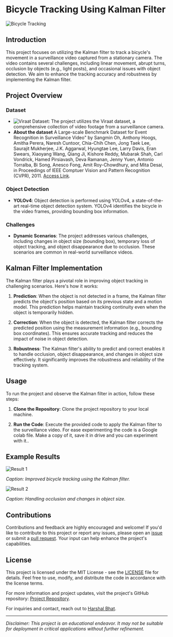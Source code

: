 # Bicycle Tracking Using Kalman Filter

![Bicycle Tracking](images\kalman_filter_tracking.gif)

## Introduction

This project focuses on utilizing the Kalman filter to track a bicycle's movement in a surveillance video captured from a stationary camera. The video contains several challenges, including linear movement, abrupt turns, occlusion by objects (e.g., light posts), and occasional issues with object detection. We aim to enhance the tracking accuracy and robustness by implementing the Kalman filter.

## Project Overview

### Dataset
- ![**Viraat Dataset**](https://viratdata.org): The project utilizes the Viraat dataset, a comprehensive collection of video footage from a surveillance camera.
- **About the dataset**
A Large-scale Benchmark Dataset for Event Recognition in Surveillance Video" by Sangmin Oh, Anthony Hoogs, Amitha Perera, Naresh Cuntoor, Chia-Chih Chen, Jong Taek Lee, Saurajit Mukherjee, J.K. Aggarwal, Hyungtae Lee, Larry Davis, Eran Swears, Xiaoyang Wang, Qiang Ji, Kishore Reddy, Mubarak Shah, Carl Vondrick, Hamed Pirsiavash, Deva Ramanan, Jenny Yuen, Antonio Torralba, Bi Song, Anesco Fong, Amit Roy-Chowdhury, and Mita Desai, in Proceedings of IEEE Comptuer Vision and Pattern Recognition (CVPR), 2011.
[Access Link](https://viratdata.org). 

### Object Detection
- **YOLOv4**: Object detection is performed using YOLOv4, a state-of-the-art real-time object detection system. YOLOv4 identifies the bicycle in the video frames, providing bounding box information.

### Challenges
- **Dynamic Scenarios**: The project addresses various challenges, including changes in object size (bounding box), temporary loss of object tracking, and object disappearance due to occlusion. These scenarios are common in real-world surveillance videos.

## Kalman Filter Implementation

The Kalman filter plays a pivotal role in improving object tracking in challenging scenarios. Here's how it works:

1. **Prediction**: When the object is not detected in a frame, the Kalman filter predicts the object's position based on its previous state and a motion model. This prediction helps maintain tracking continuity even when the object is temporarily hidden.

2. **Correction**: When the object is detected, the Kalman filter corrects the predicted position using the measurement information (e.g., bounding box coordinates). This ensures accurate tracking and reduces the impact of noise in object detection.

3. **Robustness**: The Kalman filter's ability to predict and correct enables it to handle occlusion, object disappearance, and changes in object size effectively. It significantly improves the robustness and reliability of the tracking system.

## Usage

To run the project and observe the Kalman filter in action, follow these steps:

1. **Clone the Repository**: Clone the project repository to your local machine.

2. **Run the Code**: Execute the provided code to apply the Kalman filter to the surveillance video. For ease experimenting the code is a Google colab file. Make a copy of it, save it in drive and you can experiment with it..

## Example Results

![Result 1](\images\result1.png)

*Caption: Improved bicycle tracking using the Kalman filter.*

![Result 2](images\result2.png)

*Caption: Handling occlusion and changes in object size.*

## Contributions

Contributions and feedback are highly encouraged and welcome! If you'd like to contribute to this project or report any issues, please open an [issue](https://github.com/yourusername/yourproject/issues) or submit a [pull request](https://github.com/Lucifer2700/Kalman_filters/pulls). Your input can help enhance the project's capabilities.

## License

This project is licensed under the MIT License - see the [LICENSE](LICENSE) file for details. Feel free to use, modify, and distribute the code in accordance with the license terms.

For more information and project updates, visit the project's GitHub repository: [Project Repository](https://github.com/yourusername/yourproject).

For inquiries and contact, reach out to [Harshal Bhat](mailto:hbhat@wpi.edu).

---

*Disclaimer: This project is an educational endeavor. It may not be suitable for deployment in critical applications without further refinement.*
